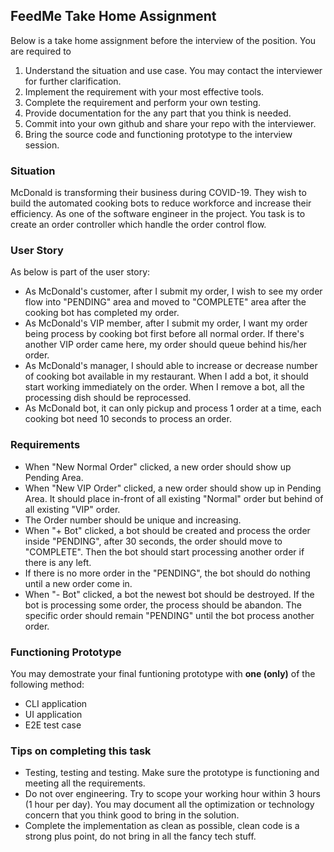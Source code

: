## FeedMe Take Home Assignment
Below is a take home assignment before the interview of the position. You are required to
1. Understand the situation and use case. You may contact the interviewer for further clarification.
2. Implement the requirement with your most effective tools.
3. Complete the requirement and perform your own testing.
4. Provide documentation for the any part that you think is needed.
5. Commit into your own github and share your repo with the interviewer.
6. Bring the source code and functioning prototype to the interview session.

### Situation
McDonald is transforming their business during COVID-19. They wish to build the automated cooking bots to reduce workforce and increase their efficiency. As one of the software engineer in the project. You task is to create an order controller which handle the order control flow. 

### User Story
As below is part of the user story:
- As McDonald's customer, after I submit my order, I wish to see my order flow into "PENDING" area and moved to "COMPLETE" area after the cooking bot has completed my order.
- As McDonald's VIP member, after I submit my order, I want my order being process by cooking bot first before all normal order. If there's another VIP order came here, my order should queue behind his/her order.
- As McDonald's manager, I should able to increase or decrease number of cooking bot available in my restaurant. When I add a bot, it should start working immediately on the order. When I remove a bot, all the processing dish should be reprocessed.
- As McDonald bot, it can only pickup and process 1 order at a time, each cooking bot need 10 seconds to process an order.

### Requirements
- When "New Normal Order" clicked, a new order should show up Pending Area.
- When "New VIP Order" clicked, a new order should show up in Pending Area. It should place in-front of all existing "Normal" order but behind of all existing "VIP" order.
- The Order number should be unique and increasing.
- When "+ Bot" clicked, a bot should be created and process the order inside "PENDING", after 30 seconds, the order should move to "COMPLETE". Then the bot should start processing another order if there is any left.
- If there is no more order in the "PENDING", the bot should do nothing until a new order come in.
- When "- Bot" clicked, a bot the newest bot should be destroyed. If the bot is processing some order, the process should be abandon. The specific order should remain "PENDING" until the bot process another order.

### Functioning Prototype
You may demostrate your final funtioning prototype with **one (only)** of the following method:
- CLI application
- UI application
- E2E test case

### Tips on completing this task
- Testing, testing and testing. Make sure the prototype is functioning and meeting all the requirements.
- Do not over engineering. Try to scope your working hour within 3 hours (1 hour per day). You may document all the optimization or technology concern that you think good to bring in the solution.
- Complete the implementation as clean as possible, clean code is a strong plus point, do not bring in all the fancy tech stuff.
